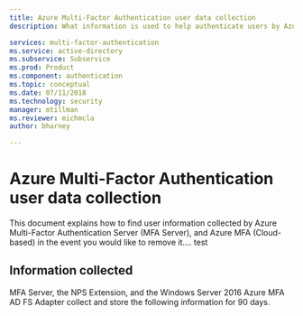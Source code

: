 ```yaml
---
title: Azure Multi-Factor Authentication user data collection
description: What information is used to help authenticate users by Azure Multi-Factor Authentication?

services: multi-factor-authentication
ms.service: active-directory
ms.subservice: Subservice
ms.prod: Product
ms.component: authentication
ms.topic: conceptual
ms.date: 07/11/2018
ms.technology: security
manager: mtillman
ms.reviewer: michmcla
author: bharney

---
```

# Azure Multi-Factor Authentication user data collection

This document explains how to find user information collected by Azure Multi-Factor Authentication Server (MFA Server), and Azure MFA (Cloud-based) in the event you would like to remove it....
test

## Information collected

MFA Server, the NPS Extension, and the Windows Server 2016 Azure MFA AD FS Adapter collect and store the following information for 90 days.